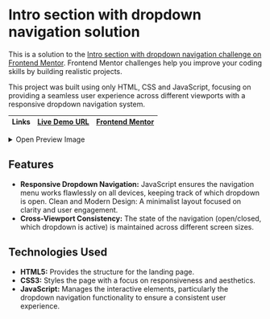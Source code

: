 # Intro section with dropdown navigation solution

This is a solution to the [Intro section with dropdown navigation challenge on Frontend Mentor](https://www.frontendmentor.io/challenges/intro-section-with-dropdown-navigation-ryaPetHE5). Frontend Mentor challenges help you improve your coding skills by building realistic projects.

This project was built using only HTML, CSS and JavaScript, focusing on providing a seamless user experience across different viewports with a responsive dropdown navigation system.

| **Links** | [Live Demo URL](https://ionstici.github.io/intro-section-with-dropdown-navigation) | [Frontend Mentor](https://www.frontendmentor.io/solutions/intro-section-with-dropdown-navigation-D9a-6q09wK) |
| --------- | ---------------------------------------------------------------------------------- | ------------------------------------------------------------------------------------------------------------ |

<div></div>

<details>
<summary>Open Preview Image</summary>

<br>

![](./images/screenshot.png)

<br>
</details>

## Features

-   **Responsive Dropdown Navigation:** JavaScript ensures the navigation menu works flawlessly on all devices, keeping track of which dropdown is open.
    Clean and Modern Design: A minimalist layout focused on clarity and user engagement.
-   **Cross-Viewport Consistency:** The state of the navigation (open/closed, which dropdown is active) is maintained across different screen sizes.

## Technologies Used

-   **HTML5:** Provides the structure for the landing page.
-   **CSS3:** Styles the page with a focus on responsiveness and aesthetics.
-   **JavaScript:** Manages the interactive elements, particularly the dropdown navigation functionality to ensure a consistent user experience.
